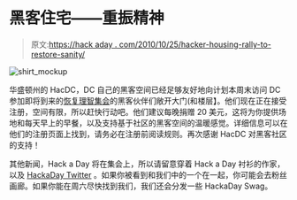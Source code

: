 # 黑客住宅——重振精神

> 原文:[https://hack aday . com/2010/10/25/hacker-housing-rally-to-restore-sanity/](https://hackaday.com/2010/10/25/hacker-housing-rally-to-restore-sanity/)

![](../Images/1b419fdb76a1486025aac1175fb2c1e2.png "shirt_mockup")

华盛顿州的 HacDC，DC 自己的黑客空间已经足够友好地向计划本周末访问 DC 参加即将到来的[恢复理智集会](http://www.rallytorestoresanity.com/)的黑客伙伴们敞开大门(和楼层】。他们现在正在接受注册，空间有限，所以赶快行动吧。他们建议每晚捐赠 20 美元，这将为你提供场地和每天早上的早餐，以及支持基于社区的黑客空间的温暖感觉。详细信息可以在他们的注册页面上找到，请务必在注册前阅读规则。再次感谢 HacDC 对黑客社区的支持！

其他新闻，Hack a Day 将在集会上，所以请留意穿着 Hack a Day 衬衫的作家，以及 [HackaDay Twitter](http://twitter.com/hackaday) 。如果你被看到和我们中的一个在一起，你可能会去粉丝画廊。如果你能在周六尽快找到我们，我们还会分发一些 HackaDay Swag。